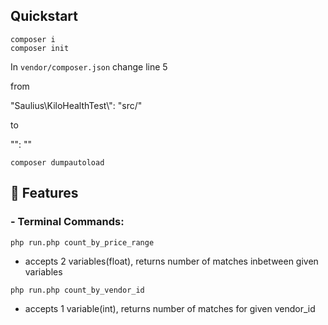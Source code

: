 ## Quickstart

```{
composer i
composer init
```
In ```vendor/composer.json``` change line 5

from

"Saulius\\KiloHealthTest\\": "src/"

to

"": ""
```
composer dumpautoload
```
## 🎯 Features

### - Terminal Commands:
``` php run.php count_by_price_range ```
- accepts 2 variables(float), returns number of matches inbetween given variables

``` php run.php count_by_vendor_id ```
- accepts 1 variable(int), returns number of matches for given vendor_id

